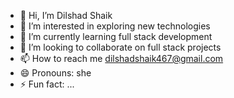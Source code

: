 - 👋 Hi, I’m Dilshad Shaik
- 👀 I’m interested in exploring new technologies
- 🌱 I’m currently learning  full stack development
- 💞️ I’m looking to collaborate on full stack projects
- 📫 How to reach me dilshadshaik467@gmail.com
- 😄 Pronouns: she
- ⚡ Fun fact: ...

<!---
Dilshad-shaik-14/Dilshad-shaik-14 is a ✨ special ✨ repository because its `README.md` (this file) appears on your GitHub profile.
You can click the Preview link to take a look at your changes.
--->
